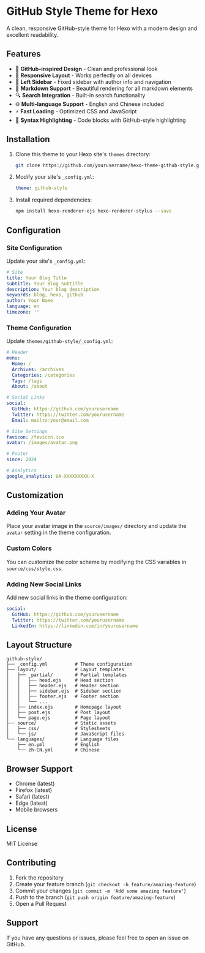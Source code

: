# GitHub Style Theme for Hexo

A clean, responsive GitHub-style theme for Hexo with a modern design and excellent readability.

## Features

- 🎨 **GitHub-inspired Design** - Clean and professional look
- 📱 **Responsive Layout** - Works perfectly on all devices
- 🎯 **Left Sidebar** - Fixed sidebar with author info and navigation
- 📝 **Markdown Support** - Beautiful rendering for all markdown elements
- 🔍 **Search Integration** - Built-in search functionality
- 🌐 **Multi-language Support** - English and Chinese included
- ⚡ **Fast Loading** - Optimized CSS and JavaScript
- 🌈 **Syntax Highlighting** - Code blocks with GitHub-style highlighting

## Installation

1. Clone this theme to your Hexo site's `themes` directory:
   ```bash
   git clone https://github.com/yourusername/hexo-theme-github-style.git themes/github-style
   ```

2. Modify your site's `_config.yml`:
   ```yaml
   theme: github-style
   ```

3. Install required dependencies:
   ```bash
   npm install hexo-renderer-ejs hexo-renderer-stylus --save
   ```

## Configuration

### Site Configuration

Update your site's `_config.yml`:

```yaml
# Site
title: Your Blog Title
subtitle: Your Blog Subtitle
description: Your blog description
keywords: blog, hexo, github
author: Your Name
language: en
timezone: ''
```

### Theme Configuration

Update `themes/github-style/_config.yml`:

```yaml
# Header
menu:
  Home: /
  Archives: /archives
  Categories: /categories
  Tags: /tags
  About: /about

# Social Links
social:
  GitHub: https://github.com/yourusername
  Twitter: https://twitter.com/yourusername
  Email: mailto:your@email.com

# Site Settings
favicon: /favicon.ico
avatar: /images/avatar.png

# Footer
since: 2024

# Analytics
google_analytics: UA-XXXXXXXXX-X
```

## Customization

### Adding Your Avatar

Place your avatar image in the `source/images/` directory and update the `avatar` setting in the theme configuration.

### Custom Colors

You can customize the color scheme by modifying the CSS variables in `source/css/style.css`.

### Adding New Social Links

Add new social links in the theme configuration:

```yaml
social:
  GitHub: https://github.com/yourusername
  Twitter: https://twitter.com/yourusername
  LinkedIn: https://linkedin.com/in/yourusername
```

## Layout Structure

```
github-style/
├── _config.yml          # Theme configuration
├── layout/              # Layout templates
│   ├── _partial/        # Partial templates
│   │   ├── head.ejs     # Head section
│   │   ├── header.ejs   # Header section
│   │   ├── sidebar.ejs  # Sidebar section
│   │   ├── footer.ejs   # Footer section
│   │   └── ...
│   ├── index.ejs        # Homepage layout
│   ├── post.ejs         # Post layout
│   └── page.ejs         # Page layout
├── source/              # Static assets
│   ├── css/             # Stylesheets
│   └── js/              # JavaScript files
└── languages/           # Language files
    ├── en.yml           # English
    └── zh-CN.yml        # Chinese
```

## Browser Support

- Chrome (latest)
- Firefox (latest)
- Safari (latest)
- Edge (latest)
- Mobile browsers

## License

MIT License

## Contributing

1. Fork the repository
2. Create your feature branch (`git checkout -b feature/amazing-feature`)
3. Commit your changes (`git commit -m 'Add some amazing feature'`)
4. Push to the branch (`git push origin feature/amazing-feature`)
5. Open a Pull Request

## Support

If you have any questions or issues, please feel free to open an issue on GitHub.
